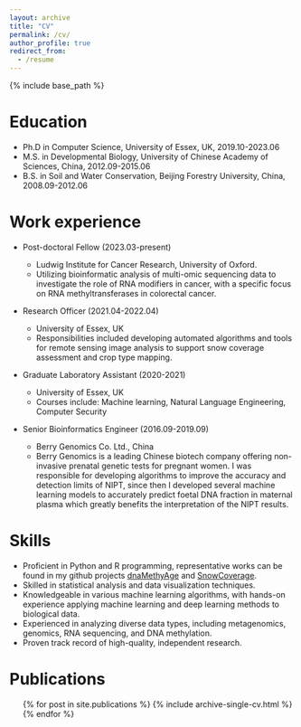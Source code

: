 ```yaml
---
layout: archive
title: "CV"
permalink: /cv/
author_profile: true
redirect_from:
  - /resume
---
```


{% include base_path %}

Education
======
* Ph.D in Computer Science, University of Essex, UK, 2019.10-2023.06
* M.S. in Developmental Biology, University of Chinese Academy of Sciences, China, 2012.09-2015.06
* B.S. in Soil and Water Conservation, Beijing Forestry University, China, 2008.09-2012.06


Work experience
======
* Post-doctoral Fellow (2023.03-present)
  * Ludwig Institute for Cancer Research, University of Oxford.
  * Utilizing bioinformatic analysis of multi-omic sequencing data to investigate the role of RNA modifiers in cancer, with a specific focus on RNA methyltransferases in colorectal cancer.
    
* Research Officer (2021.04-2022.04)
  * University of Essex, UK
  * Responsibilities included developing automated algorithms and tools for remote sensing image analysis to support snow coverage assessment and crop type mapping.

* Graduate Laboratory Assistant (2020-2021)
  * University of Essex, UK
  * Courses include: Machine learning, Natural Language Engineering, Computer Security

* Senior Bioinformatics Engineer (2016.09-2019.09)
  * Berry Genomics Co. Ltd., China
  * Berry Genomics is a leading Chinese biotech company offering non-invasive prenatal genetic tests for pregnant women. I was responsible for developing algorithms to improve the accuracy and detection limits of NIPT, since then I developed several machine learning models to accurately predict foetal DNA fraction in maternal plasma which greatly benefits the interpretation of the NIPT results.

  
Skills
======
* Proficient in Python and R programming, representative works can be found in my github projects [dnaMethyAge](https://github.com/yiluyucheng/dnaMethyAge) and [SnowCoverage](https://github.com/yiluyucheng/SnowCoverage).
* Skilled in statistical analysis and data visualization techniques.
* Knowledgeable in various machine learning algorithms, with hands-on experience applying machine learning and deep learning methods to biological data.
* Experienced in analyzing diverse data types, including metagenomics, genomics, RNA sequencing, and DNA methylation.
* Proven track record of high-quality, independent research.

Publications
======
  <ul>{% for post in site.publications %}
    {% include archive-single-cv.html %}
  {% endfor %}</ul>



<!--   
Talks
======
  <ul>{% for post in site.talks %}
    {% include archive-single-talk-cv.html %}
  {% endfor %}</ul>
  
Teaching
======
  <ul>{% for post in site.teaching %}
    {% include archive-single-cv.html %}
  {% endfor %}</ul>
  
Service and leadership
======
* Currently signed in to 43 different slack teams
-->
